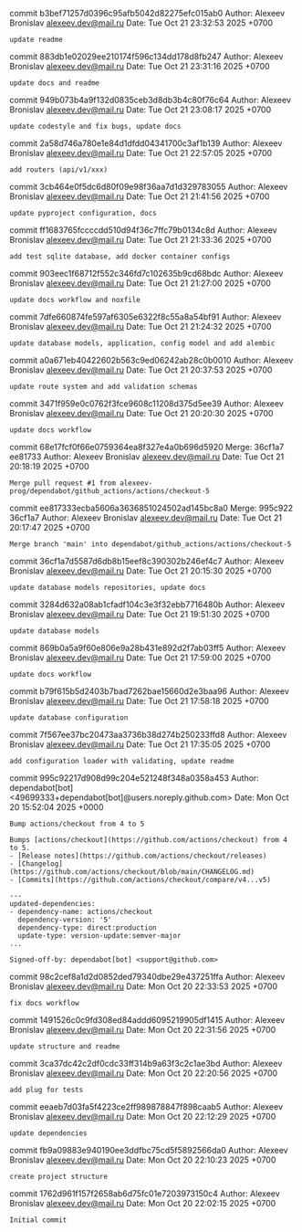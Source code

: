commit b3bef71257d0396c95afb5042d82275efc015ab0
Author: Alexeev Bronislav <alexeev.dev@mail.ru>
Date:   Tue Oct 21 23:32:53 2025 +0700

    update readme

commit 883db1e02029ee210174f596c134dd178d8fb247
Author: Alexeev Bronislav <alexeev.dev@mail.ru>
Date:   Tue Oct 21 23:31:16 2025 +0700

    update docs and readme

commit 949b073b4a9f132d0835ceb3d8db3b4c80f76c64
Author: Alexeev Bronislav <alexeev.dev@mail.ru>
Date:   Tue Oct 21 23:08:17 2025 +0700

    update codestyle and fix bugs, update docs

commit 2a58d746a780e1e84d1dfdd04341700c3af1b139
Author: Alexeev Bronislav <alexeev.dev@mail.ru>
Date:   Tue Oct 21 22:57:05 2025 +0700

    add routers (api/v1/xxx)

commit 3cb464e0f5dc6d80f09e98f36aa7d1d329783055
Author: Alexeev Bronislav <alexeev.dev@mail.ru>
Date:   Tue Oct 21 21:41:56 2025 +0700

    update pyproject configuration, docs

commit ff1683765fccccdd510d94f36c7ffc79b0134c8d
Author: Alexeev Bronislav <alexeev.dev@mail.ru>
Date:   Tue Oct 21 21:33:36 2025 +0700

    add test sqlite database, add docker container configs

commit 903eec1f68712f552c346fd7c102635b9cd68bdc
Author: Alexeev Bronislav <alexeev.dev@mail.ru>
Date:   Tue Oct 21 21:27:00 2025 +0700

    update docs workflow and noxfile

commit 7dfe660874fe597af6305e6322f8c55a8a54bf91
Author: Alexeev Bronislav <alexeev.dev@mail.ru>
Date:   Tue Oct 21 21:24:32 2025 +0700

    update database models, application, config model and add alembic

commit a0a671eb40422602b563c9ed06242ab28c0b0010
Author: Alexeev Bronislav <alexeev.dev@mail.ru>
Date:   Tue Oct 21 20:37:53 2025 +0700

    update route system and add validation schemas

commit 3471f959e0c0762f3fce9608c11208d375d5ee39
Author: Alexeev Bronislav <alexeev.dev@mail.ru>
Date:   Tue Oct 21 20:20:30 2025 +0700

    update docs workflow

commit 68e17fcf0f66e0759364ea8f327e4a0b696d5920
Merge: 36cf1a7 ee81733
Author: Alexeev Bronislav <alexeev.dev@mail.ru>
Date:   Tue Oct 21 20:18:19 2025 +0700

    Merge pull request #1 from alexeev-prog/dependabot/github_actions/actions/checkout-5

commit ee817333ecba5606a3636851024502ad145bc8a0
Merge: 995c922 36cf1a7
Author: Alexeev Bronislav <alexeev.dev@mail.ru>
Date:   Tue Oct 21 20:17:47 2025 +0700

    Merge branch 'main' into dependabot/github_actions/actions/checkout-5

commit 36cf1a7d5587d6db8b15eef8c390302b246ef4c7
Author: Alexeev Bronislav <alexeev.dev@mail.ru>
Date:   Tue Oct 21 20:15:30 2025 +0700

    update database models repositories, update docs

commit 3284d632a08ab1cfadf104c3e3f32ebb7716480b
Author: Alexeev Bronislav <alexeev.dev@mail.ru>
Date:   Tue Oct 21 19:51:30 2025 +0700

    update database models

commit 869b0a5a9f60e806e9a28b431e892d2f7ab03ff5
Author: Alexeev Bronislav <alexeev.dev@mail.ru>
Date:   Tue Oct 21 17:59:00 2025 +0700

    update docs workflow

commit b79f615b5d2403b7bad7262bae15660d2e3baa96
Author: Alexeev Bronislav <alexeev.dev@mail.ru>
Date:   Tue Oct 21 17:58:18 2025 +0700

    update database configuration

commit 7f567ee37bc20473aa3736b38d274b250233ffd8
Author: Alexeev Bronislav <alexeev.dev@mail.ru>
Date:   Tue Oct 21 17:35:05 2025 +0700

    add configuration loader with validating, update readme

commit 995c92217d908d99c204e521248f348a0358a453
Author: dependabot[bot] <49699333+dependabot[bot]@users.noreply.github.com>
Date:   Mon Oct 20 15:52:04 2025 +0000

    Bump actions/checkout from 4 to 5
    
    Bumps [actions/checkout](https://github.com/actions/checkout) from 4 to 5.
    - [Release notes](https://github.com/actions/checkout/releases)
    - [Changelog](https://github.com/actions/checkout/blob/main/CHANGELOG.md)
    - [Commits](https://github.com/actions/checkout/compare/v4...v5)
    
    ---
    updated-dependencies:
    - dependency-name: actions/checkout
      dependency-version: '5'
      dependency-type: direct:production
      update-type: version-update:semver-major
    ...
    
    Signed-off-by: dependabot[bot] <support@github.com>

commit 98c2cef8a1d2d0852ded79340dbe29e437251ffa
Author: Alexeev Bronislav <alexeev.dev@mail.ru>
Date:   Mon Oct 20 22:33:53 2025 +0700

    fix docs workflow

commit 1491526c0c9fd308ed84addd6095219905df1415
Author: Alexeev Bronislav <alexeev.dev@mail.ru>
Date:   Mon Oct 20 22:31:56 2025 +0700

    update structure and readme

commit 3ca37dc42c2df0cdc33ff314b9a63f3c2c1ae3bd
Author: Alexeev Bronislav <alexeev.dev@mail.ru>
Date:   Mon Oct 20 22:20:56 2025 +0700

    add plug for tests

commit eeaeb7d03fa5f4223ce2ff989878847f898caab5
Author: Alexeev Bronislav <alexeev.dev@mail.ru>
Date:   Mon Oct 20 22:12:29 2025 +0700

    update dependencies

commit fb9a09883e940190ee3ddfbc75cd5f5892566da0
Author: Alexeev Bronislav <alexeev.dev@mail.ru>
Date:   Mon Oct 20 22:10:23 2025 +0700

    create project structure

commit 1762d961f157f2658ab6d75fc01e7203973150c4
Author: Alexeev Bronislav <alexeev.dev@mail.ru>
Date:   Mon Oct 20 22:02:15 2025 +0700

    Initial commit
